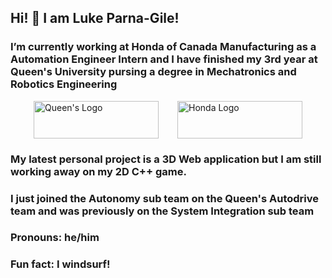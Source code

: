 ## Hi! 👋 I am Luke Parna-Gile!

### I’m currently working at Honda of Canada Manufacturing as a Automation Engineer Intern and I have finished my 3rd year at Queen's University pursing a degree in Mechatronics and Robotics Engineering
<div style="display: flex; justify-content: center; align-items: center; gap: 30px;">
  <img src="https://github.com/user-attachments/assets/699cef83-2ecf-41cd-95e6-d3471532c61c" alt="Queen's Logo" style="width: 200px; height: 60px;">
  <img src="https://github.com/user-attachments/assets/ec1fca05-dd89-4a9c-b31a-87cb2ce77f44" alt="Honda Logo" style="width: 200px; height: 60px;">
</div>



### My latest personal project is a 3D Web application but I am still working away on my 2D C++ game.
### I just joined the Autonomy sub team on the Queen's Autodrive team and was previously on the System Integration sub team

### Pronouns: he/him
### Fun fact: I windsurf!
<!--
**lukelpg/lukelpg** is a ✨ _special_ ✨ repository because its `README.md` (this file) appears on your GitHub profile.

Here are some ideas to get you started:


- 👯 I’m looking to collaborate on ...
- 🤔 I’m looking for help with ...
- 💬 Ask me about ...
- 📫 How to reach me: ...

-->
